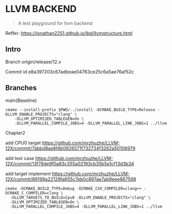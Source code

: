 # LLVM BACKEND 

> A test playground for llvm backend

Reffer: https://jonathan2251.github.io/lbd/llvmstructure.html

## Intro

Branch origin/release/12.x

Commit id e8a397203c67adbeae04763ce25c6a5ae76af52c

## Branches 

main(Baseline)

```
cmake --install-prefix $PWD/../install -DCMAKE_BUILD_TYPE=Release -DLLVM_ENABLE_PROJECTS="clang" \
    -DLLVM_OPTIMIZED_TABLEGEN=On \
    -DLLVM_PARALLEL_COMPILE_JOBS=4 -DLLVM_PARALLEL_LINK_JOBS=1 ../llvm

```

Chapter2

add CPU0 target https://github.com/mrzhuzhe/LLVM-12X/commit/7abbd8ae8f4b0926571f732734f3262a50106979

add test case https://github.com/mrzhuzhe/LLVM-12X/commit/13f78de9f0a83c355a02193cb35b5e1cf13d3b34

add target implement  https://github.com/mrzhuzhe/LLVM-12X/commit/86199a22129fa655c7eb0c897ae7ab9eee667568

```
cmake -DCMAKE_BUILD_TYPE=Debug -DCMAKE_CXX_COMPILER=clang++ -DCMAKE_C_COMPILER=clang \
  -DLLVM_TARGETS_TO_BUILD=Cpu0 -DLLVM_ENABLE_PROJECTS="clang" \
  -DLLVM_OPTIMIZED_TABLEGEN=On \
  -DLLVM_PARALLEL_COMPILE_JOBS=4 -DLLVM_PARALLEL_LINK_JOBS=1 ../llvm 

```